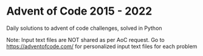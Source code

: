 # Advent of Code 2015 - 2022
Daily solutions to advent of code challenges, solved in Python

Note: Input text files are NOT shared as per AoC request.
Go to https://adventofcode.com/ for personalized input text files for each problem
